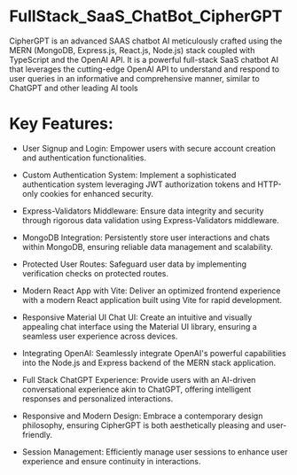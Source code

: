 # FullStack_SaaS_ChatBot_CipherGPT
 CipherGPT is an advanced SAAS chatbot AI meticulously crafted using the MERN (MongoDB, Express.js, React.js, Node.js) stack coupled with TypeScript and the OpenAI API. It is a powerful full-stack SaaS chatbot AI that leverages the cutting-edge OpenAI API to understand and respond to user queries in an informative and comprehensive manner, similar to ChatGPT and other leading AI tools

# Key Features:

- User Signup and Login: Empower users with secure account creation and authentication functionalities.

- Custom Authentication System: Implement a sophisticated authentication system leveraging JWT authorization tokens and HTTP-only cookies for enhanced security.

- Express-Validators Middleware: Ensure data integrity and security through rigorous data validation using Express-Validators middleware.

- MongoDB Integration: Persistently store user interactions and chats within MongoDB, ensuring reliable data management and scalability.

- Protected User Routes: Safeguard user data by implementing verification checks on protected routes.

- Modern React App with Vite: Deliver an optimized frontend experience with a modern React application built using Vite for rapid development.

- Responsive Material UI Chat UI: Create an intuitive and visually appealing chat interface using the Material UI library, ensuring a seamless user experience across devices.

- Integrating OpenAI: Seamlessly integrate OpenAI's powerful capabilities into the Node.js and Express backend of the MERN stack application.

- Full Stack ChatGPT Experience: Provide users with an AI-driven conversational experience akin to ChatGPT, offering intelligent responses and personalized interactions.

- Responsive and Modern Design: Embrace a contemporary design philosophy, ensuring CipherGPT is both aesthetically pleasing and user-friendly.

- Session Management: Efficiently manage user sessions to enhance user experience and ensure continuity in interactions.
